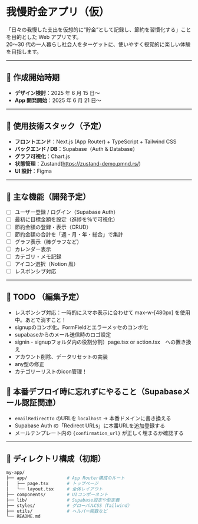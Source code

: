# 我慢貯金アプリ（仮）

「日々の我慢した支出を仮想的に“貯金”として記録し、節約を習慣化する」ことを目的とした Web アプリです。  
20〜30 代の一人暮らし社会人をターゲットに、使いやすく視覚的に楽しい体験を目指します。

---

## 📅 作成開始時期

- **デザイン検討**：2025 年 6 月 15 日〜
- **App 開発開始**：2025 年 6 月 21 日〜

---

## 🔧 使用技術スタック（予定）

- **フロントエンド**：Next.js (App Router) + TypeScript + Tailwind CSS
- **バックエンド / DB**：Supabase（Auth & Database）
- **グラフ可視化**：Chart.js
- **状態管理**：Zustand(https://zustand-demo.pmnd.rs/)
- **UI 設計**：Figma

---

## 🎯 主な機能（開発予定）

- [ ] ユーザー登録 / ログイン（Supabase Auth）
- [ ] 最初に目標金額を設定（進捗を％で可視化）
- [ ] 節約金額の登録・表示（CRUD）
- [ ] 節約金額の合計を「週・月・年・総合」で集計
- [ ] グラフ表示（棒グラフなど）
- [ ] カレンダー表示
- [ ] カテゴリ・メモ記録
- [ ] アイコン選択（Notion 風）
- [ ] レスポンシブ対応

---

## 🎯 TODO （編集予定）

- レスポンシブ対応：一時的にスマホ表示に合わせて max-w-[480px] を使用中。あとで消すこと！
- signupのコンポ化。FormFieldとエラーメッセのコンポ化
- supabaseからのメール送信時のロゴ設定
- signin・signupフォルダ内の役割分割）page.tsx or action.tsx　への置き換え
- アカウント削除、データリセットの実装
- any型の修正
- カテゴリーリストのicon管理！

## 📌 本番デプロイ時に忘れずにやること（Supabaseメール認証関連）

- `emailRedirectTo` のURLを `localhost` → 本番ドメインに書き換える
- Supabase Auth の「Redirect URLs」に本番URLを追加登録する
- メールテンプレート内の `{confirmation_url}` が正しく埋まるか確認する

---

## 📁 ディレクトリ構成（初期）

```bash
my-app/
├── app/               # App Router構成のルート
│   ├── page.tsx       # トップページ
│   └── layout.tsx     # 全体レイアウト
├── components/        # UIコンポーネント
├── lib/               # Supabase設定や型定義
├── styles/            # グローバルCSS（Tailwind）
├── utils/             # ヘルパー関数など
└── README.md

```
